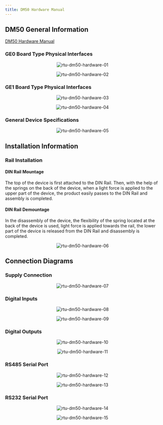 ```yaml
---
title: DM50 Hardware Manual
---
```


## DM50 General Information

[DM50 Hardware Manual](https://www.mikrodev.com/wp-content/uploads/2023/03/MIKRODEV_HM_DM50_EN.pdf)

### GE0 Board Type Physical Interfaces

<center>

![rtu-dm50-hardware-01](/img/rtu-dm50-hardware-01.png)

</center>

<center>

![rtu-dm50-hardware-02](/img/rtu-dm50-hardware-02.png)

</center>

### GE1 Board Type Physical Interfaces

<center>

![rtu-dm50-hardware-03](/img/rtu-dm50-hardware-03.png)

</center>

<center>

![rtu-dm50-hardware-04](/img/rtu-dm50-hardware-04.png)

</center>

### General Device Specifications

<center>

![rtu-dm50-hardware-05](/img/rtu-dm50-hardware-05.png)

</center>

## Installation Information

### Rail Installation

#### DIN Rail Mountage

The top of the device is first attached to the DIN Rail. Then, with the help of the springs on the back of the device, when a light force is applied to the upper part of the device, the product easily passes to the DIN Rail and assembly is completed.

#### DIN Rail Demountage

In the disassembly of the device, the flexibility of the spring located at the back of the device is used, light force is applied towards the rail, the lower part of the device is released from the DIN Rail and disassembly is completed.

<center>

![rtu-dm50-hardware-06](/img/rtu-dm50-hardware-06.png)

</center>

## Connection Diagrams

### Supply Connection

<center>

![rtu-dm50-hardware-07](/img/rtu-dm50-hardware-07.png)

</center>

### Digital Inputs

<center>

![rtu-dm50-hardware-08](/img/rtu-dm50-hardware-08.png)

</center>

<center>

![rtu-dm50-hardware-09](/img/rtu-dm50-hardware-09.png)

</center>

### Digital Outputs

<center>

![rtu-dm50-hardware-10](/img/rtu-dm50-hardware-10.png)

</center>

<center>

![rtu-dm50-hardware-11](/img/rtu-dm50-hardware-11.png)

</center>

### RS485 Serial Port

<center>

![rtu-dm50-hardware-12](/img/rtu-dm50-hardware-12.png)

</center>

<center>

![rtu-dm50-hardware-13](/img/rtu-dm50-hardware-13.png)

</center>

### RS232 Serial Port

<center>

![rtu-dm50-hardware-14](/img/rtu-dm50-hardware-14.png)

</center>

<center>

![rtu-dm50-hardware-15](/img/rtu-dm50-hardware-15.png)

</center>

